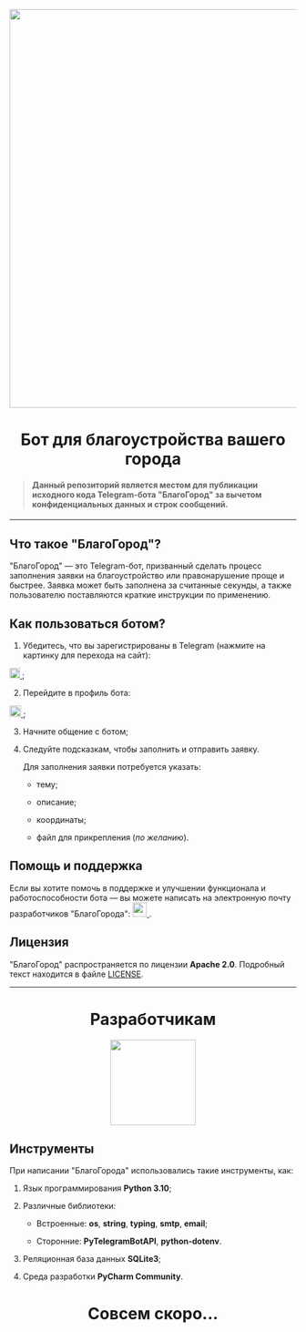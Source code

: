 <!--Баннер с логотипом-->
<p align="center">
    <img src="https://media.discordapp.net/attachments/713654072980275253/1056544802667241562/1671970288165.png" width="700px">
</p>

<h1 align="center">
    Бот для благоустройства вашего города
</h1>

> #### Данный репозиторий является местом для публикации исходного кода Telegram-бота "БлагоГород" за вычетом конфиденциальных данных и строк сообщений.

---

## Что такое "БлагоГород"?

"БлагоГород" — это Telegram-бот, призванный сделать процесс заполнения заявки на благоустройство или правонарушение проще и быстрее. Заявка может быть заполнена за считанные секунды, а также пользователю поставляются краткие инструкции по применению.

## Как пользоваться ботом?

1. Убедитесь, что вы зарегистрированы в Telegram (нажмите на картинку для перехода на сайт):
<a href="https://telegram.org">
    <img src="https://cdn.discordapp.com/attachments/713654072980275253/1057215870620942378/telegram-logo-png-0.png" width="18px">
</a>;

2. Перейдите в профиль бота:
<a href="https://t.me/BlagoCity_bot">
    <img src="https://cdn.discordapp.com/attachments/713654072980275253/1057215176727855215/image.png" width="20px">
</a>;

3. Начните общение с ботом;

4. Следуйте подсказкам, чтобы заполнить и отправить заявку.

    Для заполнения заявки потребуется указать:

   - тему;

   - описание;

   - координаты;

   - файл для прикрепления (*по желанию*).

## Помощь и поддержка

Если вы хотите помочь в поддержке и улучшении функционала и работоспособности бота — вы можете написать на электронную почту разработчиков "БлагоГорода":
<a href="mailto:BlagoDevContact@yandex.ru">
    <img src="https://cdn.discordapp.com/attachments/713654072980275253/1057214681560928286/2022-12-26_223416984_1.png" width="25px">
</a>.

## Лицензия

"БлагоГород" распространяется по лицензии **Apache 2.0**.  Подробный текст находится в файле [LICENSE](https://github.com/BlagoDev/BlagoCity/blob/main/LICENSE).

---

<h1 align="center">
    Разработчикам
</h1>

<!--Иконка с шестерёнкой-->
<p align="center">
    <img src="https://cdn.discordapp.com/attachments/713654072980275253/1056837353789980682/w512h5121350249279settings.png" width="150px">
</p>

## Инструменты

При написании "БлагоГорода" использовались такие инструменты, как:

1. Язык программирования **Python 3.10**;

2. Различные библиотеки:

    - Встроенные: **os**, **string**, **typing**, **smtp**, **email**;

    - Сторонние: **PyTelegramBotAPI**, **python-dotenv**.

3. Реляционная база данных **SQLite3**;

4. Среда разработки **PyCharm Community**.

<h1 align="center">
        Совсем скоро...
</h1>